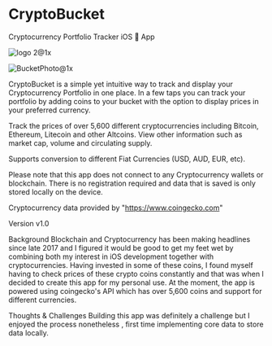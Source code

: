 # CryptoBucket

Cryptocurrency Portfolio Tracker iOS  App

![logo 2@1x](https://user-images.githubusercontent.com/71550013/122652320-25599880-d136-11eb-8a75-655d8eb83f9b.png)


![BucketPhoto@1x](https://user-images.githubusercontent.com/71550013/122652300-03601600-d136-11eb-8575-2f16349d7a4d.png)




CryptoBucket is a simple yet intuitive way to track and display your Cryptocurrency Portfolio in one place. In a few taps you can track your portfolio by adding coins to your bucket with the option to display prices in your preferred currency.

Track the prices of over 5,600 different cryptocurrencies including Bitcoin, Ethereum, Litecoin and other Altcoins. View other information such as market cap, volume and circulating supply.

Supports conversion to different Fiat Currencies (USD, AUD, EUR, etc).

Please note that this app does not connect to any Cryptocurrency wallets or blockchain. There is no registration required and data that is saved is only stored locally on the device.

Cryptocurrency data provided by "https://www.coingecko.com"

Version
v1.0

Background
Blockchain and Cryptocurrency has been making headlines since late  2017 and I figured it would be good to get my feet wet by combining both my interest in iOS development together with cryptocurrencies. Having invested in some of these coins, I found myself having to check prices of these crypto coins constantly and that was when I decided to create this app for my personal use. At the moment, the app is powered using coingecko's API which has over 5,600 coins and support for different currencies.

Thoughts & Challenges
Building this app was definitely a challenge but I enjoyed the process nonetheless , first time implementing core data to store data locally.
